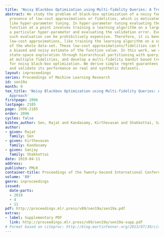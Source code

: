 ```yaml
---
title: 'Noisy Blackbox Optimization using Multi-fidelity Queries: A Tree Search Approach'
abstract: We study the problem of black-box optimization of a noisy function in the
  presence of low-cost approximations or fidelities, which is motivated by problems
  like hyper-parameter tuning. In hyper-parameter tuning evaluating the black-box
  function at a point involves training a learning algorithm on a large data-set at
  a particular hyper-parameter and evaluating the validation error. Even a single
  such evaluation can be prohibitively expensive. Therefore, it is beneficial to use
  low-cost approximations, like training the learning algorithm on a sub-sampled version
  of the whole data-set. These low-cost approximations/fidelities can however provide
  a biased and noisy estimate of the function value. In this work, we combine structured
  state-space exploration through hierarchical partitioning with querying these partitions
  at multiple fidelities, and develop a multi-fidelity bandit based tree-search algorithm
  for noisy black-box optimization. We derive simple regret guarantees for our algorithm
  and validate its performance on real and synthetic datasets.
layout: inproceedings
series: Proceedings of Machine Learning Research
id: sen19a
month: 0
tex_title: 'Noisy Blackbox Optimization using Multi-fidelity Queries: A Tree Search
  Approach'
firstpage: 2096
lastpage: 2105
page: 2096-2105
order: 2096
cycles: false
bibtex_author: Sen, Rajat and Kandasamy, Kirthevasan and Shakkottai, Sanjay
author:
- given: Rajat
  family: Sen
- given: Kirthevasan
  family: Kandasamy
- given: Sanjay
  family: Shakkottai
date: 2019-04-11
address: 
publisher: PMLR
container-title: Proceedings of the Twenty-Second International Conference on Artificial Intelligence and Statistics
volume: '89'
genre: inproceedings
issued:
  date-parts:
  - 2019
  - 4
  - 11
pdf: http://proceedings.mlr.press/v89/sen19a/sen19a.pdf
extras:
- label: Supplementary PDF
  link: http://proceedings.mlr.press/v89/sen19a/sen19a-supp.pdf
# Format based on citeproc: http://blog.martinfenner.org/2013/07/30/citeproc-yaml-for-bibliographies/
---
```


